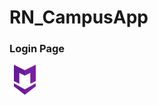 # RN_CampusApp


### Login Page  
![alt text][logo]

[logo]: https://github.com/adam-p/markdown-here/raw/master/src/common/images/icon48.png "Logo Title Text 2"
